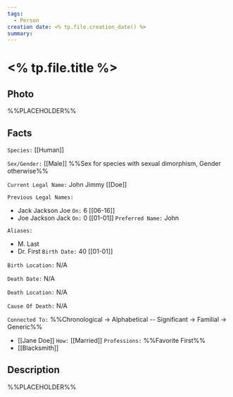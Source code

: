```yaml
---
tags:
  - Person
creation date: <% tp.file.creation_date() %>
summary:
---
```

# <% tp.file.title %>

## Photo

%%PLACEHOLDER%%

## Facts

`Species:` [[Human]]

`Sex/Gender:` [[Male]] %%Sex for species with sexual dimorphism, Gender otherwise%%

`Current Legal Name:` John Jimmy [[Doe]]

`Previous Legal Names:`
- Jack Jackson Joe `On:` 6 [[06-16]]
- Joe Jackson Jack `On:` 0 [[01-01]]
`Preferred Name:` John

`Aliases:`
- M. Last
- Dr. First
`Birth Date:` 40 [[01-01]]

`Birth Location:` N/A

`Death Date:` N/A

`Death Location:` N/A

`Cause Of Death:` N/A

`Connected To:` %%Chronological -> Alphabetical -- Significant -> Familial -> Generic%%
- [[Jane Doe]] `How:` [[Married]]
`Professions:` %%Favorite First%%
- [[Blacksmith]]

## Description

%%PLACEHOLDER%%
